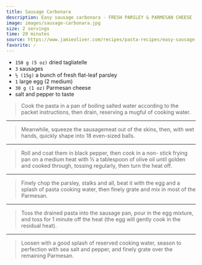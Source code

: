 ```yaml
---
title: Sausage Carbonara
description: Easy sausage carbonara - FRESH PARSLEY & PARMESAN CHEESE
image: images/sausage-carbonara.jpg
size: 2 servings
time: 20 minutes
source: https://www.jamieoliver.com/recipes/pasta-recipes/easy-sausage-carbonara/
favorite: ✓
---
```


* `150 g (5 oz)` dried tagliatelle
* `3` sausages
* `½ (15g)` a bunch of fresh flat-leaf parsley 
* `1` large egg (2 medium)
* `30 g (1 oz)` Parmesan cheese
* salt and pepper to taste

> Cook the pasta in a pan of boiling salted water according to the packet instructions, then drain, reserving a mugful of cooking water.

---

> Meanwhile, squeeze the sausagemeat out of the skins, then, with wet hands, quickly shape into 18 even-sized balls.

---

> Roll and coat them in black pepper, then cook in a non- stick frying pan on a medium heat with ½ a tablespoon of olive oil until golden and cooked through, tossing regularly, then turn the heat off.

---

> Finely chop the parsley, stalks and all, beat it with the egg and a splash of pasta cooking water, then finely grate and mix in most of the Parmesan.

---

> Toss the drained pasta into the sausage pan, pour in the egg mixture, and toss for 1 minute off the heat (the egg will gently cook in the residual heat).

---

> Loosen with a good splash of reserved cooking water, season to perfection with sea salt and pepper, and finely grate over the remaining Parmesan.

